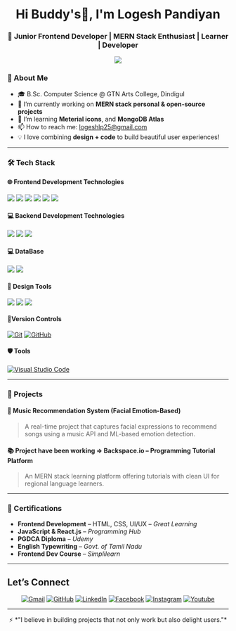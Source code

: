 <h1 align="center">Hi Buddy's👋, I'm Logesh Pandiyan</h1>
<h3 align="center">🚀 Junior Frontend Developer | MERN Stack Enthusiast | Learner | Developer</h3>
<p align="center">
  <a href="https://github.com/DenverCoder1/readme-typing-svg"><img src="https://readme-typing-svg.herokuapp.com?lines=Computer+Science+Student;Full+Stack+Web+Developer;;Graphic%20Designer;Always%20learning%20new%20things&amp;center=true&amp;width=500&amp;height=50"></a>
</p>

### 🌟 About Me

- 🎓 B.Sc. Computer Science @ GTN Arts College, Dindigul  
- 🔭 I’m currently working on **MERN stack personal & open-source projects**
- 🌱 I’m learning **Meterial icons**, and **MongoDB Atlas**
- 📫 How to reach me: [logeshlp25@gmail.com](mailto:logeshlp25@gmail.com)
- 💡 I love combining **design + code** to build beautiful user experiences!

---

### 🛠 Tech Stack

#### 🌐 Frontend Development Technologies
<p>
  <img src="https://img.shields.io/badge/HTML5-E34F26?style=flat&logo=html5&logoColor=white" />
  <img src="https://img.shields.io/badge/CSS3-1572B6?style=flat&logo=css3&logoColor=white" />
  <img src="https://img.shields.io/badge/JavaScript-F7DF1E?style=flat&logo=javascript&logoColor=black" />
  <img src="https://img.shields.io/badge/React.js-61DAFB?style=flat&logo=react&logoColor=black" />
  <img src="https://img.shields.io/badge/TailwindCSS-38B2AC?style=flat&logo=tailwind-css&logoColor=white" />
  <img src="https://img.shields.io/badge/Bootstrap-7952B3?style=flat&logo=bootstrap&logoColor=white" />
</p>

#### 💻 Backend Development Technologies
<p>
  <img src="https://img.shields.io/badge/Node.js-339933?style=flat&logo=nodedotjs&logoColor=white" />
  <img src="https://img.shields.io/badge/Express.js-000000?style=flat&logo=express&logoColor=white" />
  <img src="https://img.shields.io/badge/Python-3776AB?style=flat&logo=python&logoColor=white" />
</p>

#### 💻 DataBase
<p align="left"> 
 <a href="https://git-scm.com/" target="_blank"> 
    <img src="https://img.shields.io/badge/MySQL-00758F?style=flat&logo=mysql&logoColor=white" /></a>
 <a href="https://github.com/" target="_blank"> 
    <img src="https://img.shields.io/badge/MongoDB-4EA94B?style=flat&logo=mongodb&logoColor=white" />
</a>
</p>
  
#### 🎨 Design Tools
<p>
  <img src="https://img.shields.io/badge/Figma-F24E1E?style=flat&logo=figma&logoColor=white" />
  <img src="https://img.shields.io/badge/Photoshop-31A8FF?style=flat&logo=adobe-photoshop&logoColor=white" />
  <img src="https://img.shields.io/badge/Canva-00C4CC?style=flat&logo=canva&logoColor=white" />
</p>

#### 🧰Version Controls
<p align="left"> 
 <a href="https://git-scm.com/" target="_blank"> 
    <img alt="Git" src="https://img.shields.io/badge/Git-%23F05033.svg?logo=git&amp;logoColor=white"></a>
 <a href="https://github.com/" target="_blank"> 
    <img alt="GitHub" src="https://img.shields.io/badge/GitHub-%23121011.svg?logo=github&amp;logoColor=white"></a>
</p>

#### 🛡️ Tools 
<p align="left"> 
  <a href="https://code.visualstudio.com/" target="_blank"> 
   <img alt="Visual Studio Code" src="https://img.shields.io/badge/Visual%20Studio%20Code-0078d7.svg?logo=visual-studio-code&amp;logoColor=white"></a>  

 ---
### 💼 Projects

#### 🎵 Music Recommendation System (Facial Emotion-Based)
> A real-time project that captures facial expressions to recommend songs using a music API and ML-based emotion detection.

#### 📚 Project have been working => Backspace.io – Programming Tutorial Platform
> An MERN stack learning platform offering tutorials with clean UI for regional language learners.

---

### 📜 Certifications

- **Frontend Development** – HTML, CSS, UI/UX – *Great Learning*
- **JavaScript & React.js** – *Programming Hub*
- **PGDCA Diploma** – *Udemy*
- **English Typewriting** – *Govt. of Tamil Nadu*
- **Frontend Dev Course** – *Simplilearn*
---

<h2 id="️-lets-connect"> Let’s Connect</h2>
<p align="center">
<!--   <a href="https://candida-noronha.web.app/"><img src="https://img.icons8.com/bubbles/50/000000/web.png" alt="Website"></a> -->
	<a href="mailto:candida.noronha18@gmail.com"><img src="https://img.icons8.com/bubbles/50/000000/gmail.png" alt="Gmail"></a>
	<a href="https://github.com/LogeshPandiyan"><img src="https://img.icons8.com/bubbles/50/000000/github.png" alt="GitHub"></a>
	<a href="https://www.linkedin.com/in/logeshpandiyan25"><img src="https://img.icons8.com/bubbles/50/000000/linkedin.png" alt="LinkedIn"></a>
	<a href="https://www.facebook.com/candida.noronha.77"><img src="https://img.icons8.com/bubbles/50/000000/facebook-new.png" alt="Facebook"></a>
	<a href="https://instagram.com/candyyyy__18"><img src="https://img.icons8.com/bubbles/50/000000/instagram.png" alt="Instagram"></a>
	<a href="https://www.youtube.com/channel/UC7V1Gm8V0kRLp_EHB8aDj2A"><img src="https://img.icons8.com/bubbles/50/000000/youtube.png" alt="Youtube"></a>
</p>
<hr>


<p align="center">
  ⚡ *"I believe in building projects that not only work but also delight users."*
</p>
